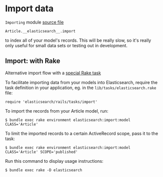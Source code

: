 # Import data

`Importing` module [source file](https://github.com/elastic/elasticsearch-rails/blob/master/elasticsearch-model/lib/elasticsearch/model/importing.rb)

	Article.__elasticsearch__.import

to index all of your model's records. This will be really slow, so it's really only useful for small data sets or testing out in development.

## Import: with Rake

Alternative import flow with a [special Rake task](https://github.com/elastic/elasticsearch-rails/blob/master/elasticsearch-rails/README.md#rake-tasks)

To facilitate importing data from your models into Elasticsearch, require the task definition in your application, eg. in the `lib/tasks/elasticsearch.rake` file:

	require 'elasticsearch/rails/tasks/import'

To import the records from your Article model, run:

	$ bundle exec rake environment elasticsearch:import:model CLASS='Article'

To limit the imported records to a certain ActiveRecord scope, pass it to the task:

	$ bundle exec rake environment elasticsearch:import:model CLASS='Article' SCOPE='published'

Run this command to display usage instructions:

	$ bundle exec rake -D elasticsearch
